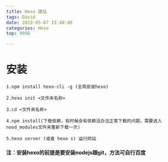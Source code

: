 ```yaml
---
title: Hexo 建站
tags: David
date: 2019-05-07 15:40:40
categories: Hexo
top: 9998

---
```

# 安装
```
1.npm install hexo-cli -g (全局安装hexo)

2.hexo init <文件夹名称>

3.cd <文件夹名称>

4.npm install(下载依赖，有时候会有依赖没办法正常下载的问题，需要进入nood_modules文件夹重新下载一次)

5.hexo server (或者 hexo s) 运行网站
```
#### 注：安装hexo的前提是要安装nodejs跟git，方法可自行百度